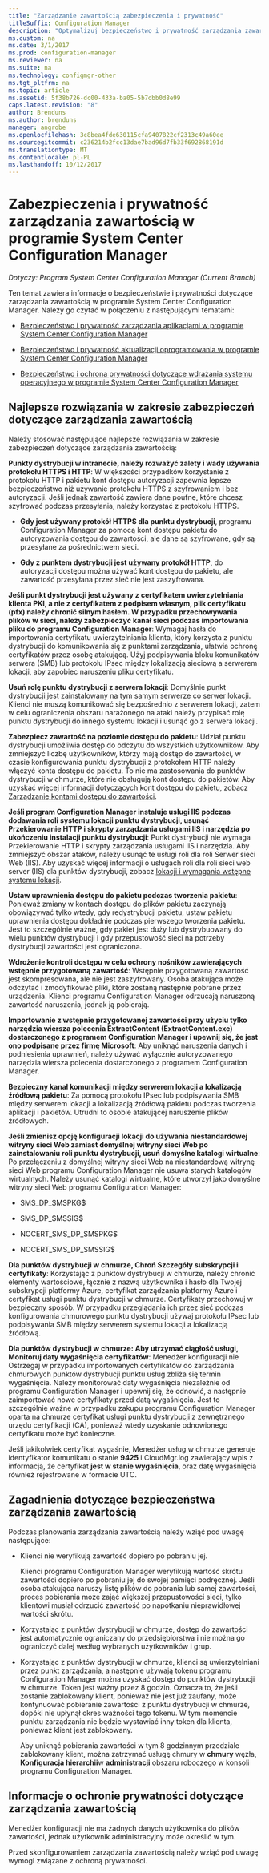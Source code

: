 ```yaml
---
title: "Zarządzanie zawartością zabezpieczenia i prywatność"
titleSuffix: Configuration Manager
description: "Optymalizuj bezpieczeństwo i prywatność zarządzania zawartością w programie System Center Configuration Manager."
ms.custom: na
ms.date: 3/1/2017
ms.prod: configuration-manager
ms.reviewer: na
ms.suite: na
ms.technology: configmgr-other
ms.tgt_pltfrm: na
ms.topic: article
ms.assetid: 5f38b726-dc00-433a-ba05-5b7dbb0d8e99
caps.latest.revision: "8"
author: Brenduns
ms.author: brenduns
manager: angrobe
ms.openlocfilehash: 3c8bea4fde630115cfa9407822cf2313c49a60ee
ms.sourcegitcommit: c236214b2fcc13dae7bad96d7fb33f692868191d
ms.translationtype: MT
ms.contentlocale: pl-PL
ms.lasthandoff: 10/12/2017
---
```

# <a name="security-and-privacy-for-content-management-for-system-center-configuration-manager"></a>Zabezpieczenia i prywatność zarządzania zawartością w programie System Center Configuration Manager

*Dotyczy: Program System Center Configuration Manager (Current Branch)*

Ten temat zawiera informacje o bezpieczeństwie i prywatności dotyczące zarządzania zawartością w programie System Center Configuration Manager. Należy go czytać w połączeniu z następującymi tematami:  

-   [Bezpieczeństwo i prywatność zarządzania aplikacjami w programie System Center Configuration Manager](../../../apps/plan-design/security-and-privacy-for-application-management.md)  

-   [Bezpieczeństwo i prywatność aktualizacji oprogramowania w programie System Center Configuration Manager](/sccm/sum/plan-design/security-and-privacy-for-software-updates)  

-   [Bezpieczeństwo i ochrona prywatności dotyczące wdrażania systemu operacyjnego w programie System Center Configuration Manager](../../../osd/plan-design/security-and-privacy-for-operating-system-deployment.md)  

##  <a name="BKMK_Security_ContentManagement"></a> Najlepsze rozwiązania w zakresie zabezpieczeń dotyczące zarządzania zawartością  
 Należy stosować następujące najlepsze rozwiązania w zakresie zabezpieczeń dotyczące zarządzania zawartością:  

 **Punkty dystrybucji w intranecie, należy rozważyć zalety i wady używania protokołu HTTPS i HTTP**: W większości przypadków korzystanie z protokołu HTTP i pakietu kont dostępu autoryzacji zapewnia lepsze bezpieczeństwo niż używanie protokołu HTTPS z szyfrowaniem i bez autoryzacji. Jeśli jednak zawartość zawiera dane poufne, które chcesz szyfrować podczas przesyłania, należy korzystać z protokołu HTTPS.  

-   **Gdy jest używany protokół HTTPS dla punktu dystrybucji**, programu Configuration Manager za pomocą kont dostępu pakietu do autoryzowania dostępu do zawartości, ale dane są szyfrowane, gdy są przesyłane za pośrednictwem sieci.  

-   **Gdy z punktem dystrybucji jest używany protokół HTTP**, do autoryzacji dostępu można używać kont dostępu do pakietu, ale zawartość przesyłana przez sieć nie jest zaszyfrowana.  


**Jeśli punkt dystrybucji jest używany z certyfikatem uwierzytelniania klienta PKI, a nie z certyfikatem z podpisem własnym, plik certyfikatu (pfx) należy chronić silnym hasłem. W przypadku przechowywania plików w sieci, należy zabezpieczyć kanał sieci podczas importowania pliku do programu Configuration Manager**: Wymagaj hasła do importowania certyfikatu uwierzytelniania klienta, który korzysta z punktu dystrybucji do komunikowania się z punktami zarządzania, ułatwia ochronę certyfikatów przez osobę atakującą. Użyj podpisywania bloku komunikatów serwera (SMB) lub protokołu IPsec między lokalizacją sieciową a serwerem lokacji, aby zapobiec naruszeniu pliku certyfikatu.  

**Usuń rolę punktu dystrybucji z serwera lokacji**: Domyślnie punkt dystrybucji jest zainstalowany na tym samym serwerze co serwer lokacji. Klienci nie muszą komunikować się bezpośrednio z serwerem lokacji, zatem w celu ograniczenia obszaru narażonego na ataki należy przypisać rolę punktu dystrybucji do innego systemu lokacji i usunąć go z serwera lokacji.  

**Zabezpiecz zawartość na poziomie dostępu do pakietu**: Udział punktu dystrybucji umożliwia dostęp do odczytu do wszystkich użytkowników. Aby zmniejszyć liczbę użytkowników, którzy mają dostęp do zawartości, w czasie konfigurowania punktu dystrybucji z protokołem HTTP należy włączyć konta dostępu do pakietu. To nie ma zastosowania do punktów dystrybucji w chmurze, które nie obsługują kont dostępu do pakietów. Aby uzyskać więcej informacji dotyczących kont dostępu do pakietu, zobacz [Zarządzanie kontami dostępu do zawartości](../../../core/plan-design/hierarchy/manage-accounts-to-access-content.md).


**Jeśli program Configuration Manager instaluje usługi IIS podczas dodawania roli systemu lokacji punktu dystrybucji, usunąć Przekierowanie HTTP i skrypty zarządzania usługami IIS i narzędzia po ukończeniu instalacji punktu dystrybucji**: Punkt dystrybucji nie wymaga Przekierowanie HTTP i skrypty zarządzania usługami IIS i narzędzia. Aby zmniejszyć obszar ataków, należy usunąć te usługi roli dla roli Serwer sieci Web (IIS).  Aby uzyskać więcej informacji o usługach roli dla roli sieci web server (IIS) dla punktów dystrybucji, zobacz [lokacji i wymagania wstępne systemu lokacji](/sccm/core/plan-design/configs/site-and-site-system-prerequisites).  

**Ustaw uprawnienia dostępu do pakietu podczas tworzenia pakietu**: Ponieważ zmiany w kontach dostępu do plików pakietu zaczynają obowiązywać tylko wtedy, gdy redystrybucji pakietu, ustaw pakietu uprawnienia dostępu dokładnie podczas pierwszego tworzenia pakietu. Jest to szczególnie ważne, gdy pakiet jest duży lub dystrybuowany do wielu punktów dystrybucji i gdy przepustowość sieci na potrzeby dystrybucji zawartości jest ograniczona.  

**Wdrożenie kontroli dostępu w celu ochrony nośników zawierających wstępnie przygotowaną zawartość**: Wstępnie przygotowaną zawartość jest skompresowana, ale nie jest zaszyfrowany. Osoba atakująca może odczytać i zmodyfikować pliki, które zostaną następnie pobrane przez urządzenia. Klienci programu Configuration Manager odrzucają naruszoną zawartość naruszenia, jednak ją pobierają.  

**Importowanie z wstępnie przygotowanej zawartości przy użyciu tylko narzędzia wiersza polecenia ExtractContent (ExtractContent.exe) dostarczonego z programem Configuration Manager i upewnij się, że jest ono podpisane przez firmę Microsoft**: Aby uniknąć naruszenia danych i podniesienia uprawnień, należy używać wyłącznie autoryzowanego narzędzia wiersza polecenia dostarczonego z programem Configuration Manager.  

**Bezpieczny kanał komunikacji między serwerem lokacji a lokalizacją źródłową pakietu**: Za pomocą protokołu IPsec lub podpisywania SMB między serwerem lokacji a lokalizacją źródłową pakietu podczas tworzenia aplikacji i pakietów. Utrudni to osobie atakującej naruszenie plików źródłowych.  

**Jeśli zmienisz opcję konfiguracji lokacji do używania niestandardowej witryny sieci Web zamiast domyślnej witryny sieci Web po zainstalowaniu roli punktu dystrybucji, usuń domyślne katalogi wirtualne**: Po przełączeniu z domyślnej witryny sieci Web na niestandardową witrynę sieci Web programu Configuration Manager nie usuwa starych katalogów wirtualnych. Należy usunąć katalogi wirtualne, które utworzył jako domyślne witryny sieci Web programu Configuration Manager:  

-   SMS_DP_SMSPKG$  

-   SMS_DP_SMSSIG$  

-   NOCERT_SMS_DP_SMSPKG$  

-   NOCERT_SMS_DP_SMSSIG$  

**Dla punktów dystrybucji w chmurze, Chroń Szczegóły subskrypcji i certyfikaty**: Korzystając z punktów dystrybucji w chmurze, należy chronić elementy wartościowe, łącznie z nazwą użytkownika i hasło dla Twojej subskrypcji platformy Azure, certyfikat zarządzania platformy Azure i certyfikat usługi punktu dystrybucji w chmurze. Certyfikaty przechowuj w bezpieczny sposób. W przypadku przeglądania ich przez sieć podczas konfigurowania chmurowego punktu dystrybucji używaj protokołu IPsec lub podpisywania SMB między serwerem systemu lokacji a lokalizacją źródłową.  

**Dla punktów dystrybucji w chmurze: Aby utrzymać ciągłość usługi, Monitoruj daty wygaśnięcia certyfikatów**: Menedżer konfiguracji nie Ostrzegaj w przypadku importowanych certyfikatów do zarządzania chmurowych punktów dystrybucji punktu usług zbliża się termin wygaśnięcia. Należy monitorować daty wygaśnięcia niezależnie od programu Configuration Manager i upewnij się, że odnowić, a następnie zaimportować nowe certyfikaty przed datą wygaśnięcia. Jest to szczególnie ważne w przypadku zakupu programu Configuration Manager oparta na chmurze certyfikat usługi punktu dystrybucji z zewnętrznego urzędu certyfikacji (CA), ponieważ wtedy uzyskanie odnowionego certyfikatu może być konieczne.  

 Jeśli jakikolwiek certyfikat wygaśnie, Menedżer usług w chmurze generuje identyfikator komunikatu o stanie **9425** i CloudMgr.log zawierający wpis z informacją, że certyfikat **jest w stanie wygaśnięcia**, oraz datę wygaśnięcia również rejestrowane w formacie UTC.  

## <a name="security-considerations-for-content-management"></a>Zagadnienia dotyczące bezpieczeństwa zarządzania zawartością  
Podczas planowania zarządzania zawartością należy wziąć pod uwagę następujące:  

-   Klienci nie weryfikują zawartość dopiero po pobraniu jej.  

     Klienci programu Configuration Manager weryfikują wartość skrótu zawartości dopiero po pobraniu jej do swojej pamięci podręcznej. Jeśli osoba atakująca naruszy listę plików do pobrania lub samej zawartości, proces pobierania może zająć większej przepustowości sieci, tylko klientowi musiał odrzucić zawartość po napotkaniu nieprawidłowej wartości skrótu.  

-   Korzystając z punktów dystrybucji w chmurze, dostęp do zawartości jest automatycznie ograniczany do przedsiębiorstwa i nie można go ograniczyć dalej według wybranych użytkowników i grup.  

-   Korzystając z punktów dystrybucji w chmurze, klienci są uwierzytelniani przez punkt zarządzania, a następnie używają tokenu programu Configuration Manager można uzyskać dostęp do punktów dystrybucji w chmurze. Token jest ważny przez 8 godzin. Oznacza to, że jeśli zostanie zablokowany klient, ponieważ nie jest już zaufany, może kontynuować pobieranie zawartości z punktu dystrybucji w chmurze, dopóki nie upłynął okres ważności tego tokenu. W tym momencie punktu zarządzania nie będzie wystawiać inny token dla klienta, ponieważ klient jest zablokowany.  

     Aby uniknąć pobierania zawartości w tym 8 godzinnym przedziale zablokowany klient, można zatrzymać usługę chmury w **chmury** węzła, **Konfiguracja hierarchii**w **administracji** obszaru roboczego w konsoli programu Configuration Manager.  

##  <a name="BKMK_Privacy_ContentManagement"></a> Informacje o ochronie prywatności dotyczące zarządzania zawartością  
 Menedżer konfiguracji nie ma żadnych danych użytkownika do plików zawartości, jednak użytkownik administracyjny może określić w tym.  

 Przed skonfigurowaniem zarządzania zawartością należy wziąć pod uwagę wymogi związane z ochroną prywatności.  
